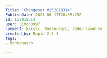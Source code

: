 ```yaml
---
Title: 'Changeset #152818314'
PublishDate: 2024-06-17T20:08:25Z
id: 152818314
user: Simon0997
comment: Niksic, Montenegro, added landuse
created_by: Rapid 2.3.1
tags:
- Montenegro

---
```

